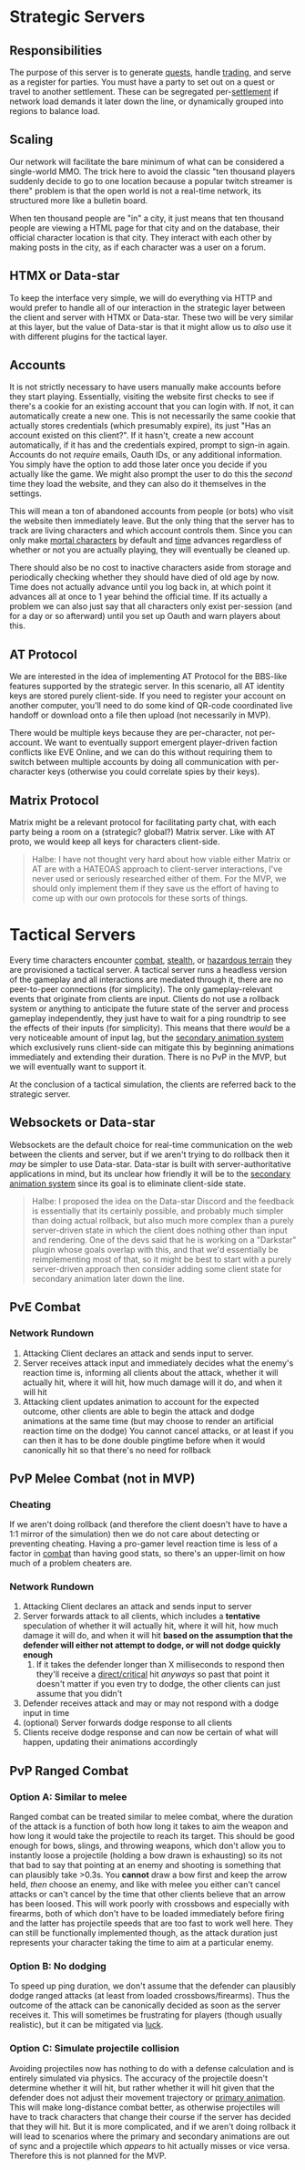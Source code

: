 # Strategic Servers
## Responsibilities
The purpose of this server is to generate [quests](Quests.md), handle [trading](Trade), and serve as a register for parties. You must have a party to set out on a quest or travel to another settlement. These can be segregated per-[settlement](Settlement.md) if network load demands it later down the line, or dynamically grouped into regions to balance load.
## Scaling
Our network will facilitate the bare minimum of what can be considered a single-world MMO. The trick here to avoid the classic "ten thousand players suddenly decide to go to one location because a popular twitch streamer is there" problem is that the open world is not a real-time network, its structured more like a bulletin board.

When ten thousand people are "in" a city, it just means that ten thousand people are viewing a HTML page for that city and on the database, their official character location is that city. They interact with each other by making posts in the city, as if each character was a user on a forum.
## HTMX or Data-star
To keep the interface very simple, we will do everything via HTTP and would prefer to handle all of our interaction in the strategic layer between the client and server with HTMX or Data-star. These two will be very similar at this layer, but the value of Data-star is that it might allow us to *also* use it with different plugins for the tactical layer.
## Accounts
It is not strictly necessary to have users manually make accounts before they start playing. Essentially, visiting the website first checks to see if there's a cookie for an existing account that you can login with. If not, it can automatically create a new one. This is not necessarily the same cookie that actually stores credentials (which presumably expire), its just "Has an account existed on this client?". If it hasn't, create a new account automatically, if it has and the credentials expired, prompt to sign-in again. Accounts do not *require* emails, Oauth IDs, or any additional information. You simply have the option to add those later once you decide if you actually like the game. We might also prompt the user to do this the *second* time they load the website, and they can also do it themselves in the settings.

This will mean a ton of abandoned accounts from people (or bots) who visit the website then immediately leave. But the only thing that the server has to track are living characters and which account controls them. Since you can only make [mortal characters](Character) by default and [time](Time) advances regardless of whether or not you are actually playing, they will eventually be cleaned up.

There should also be no cost to inactive characters aside from storage and periodically checking whether they should have died of old age by now. Time does not actually advance until you log back in, at which point it advances all at once to 1 year behind the official time. If its actually a problem we can also just say that all characters only exist per-session (and for a day or so afterward) until you set up Oauth and warn players about this.
## AT Protocol
We are interested in the idea of implementing AT Protocol for the BBS-like features supported by the strategic server. In this scenario, all AT identity keys are stored purely client-side. If you need to register your account on another computer, you'll need to do some kind of QR-code coordinated live handoff or download onto a file then upload (not necessarily in MVP).

There would be multiple keys because they are per-character, not per-account. We want to eventually support emergent player-driven faction conflicts like EVE Online, and we can do this without requiring them to switch between multiple accounts by doing all communication with per-character keys (otherwise you could correlate spies by their keys).
## Matrix Protocol
Matrix might be a relevant protocol for facilitating party chat, with each party being a room on a (strategic? global?) Matrix server. Like with AT proto, we would keep all keys for characters client-side.

> Halbe: I have not thought very hard about how viable either Matrix or AT are with a HATEOAS approach to client-server interactions, I've never used or seriously researched either of them. For the MVP, we should only implement them if they save us the effort of having to come up with our own protocols for these sorts of things.
# Tactical Servers
Every time characters encounter [combat](Combat.md), [stealth](Stealth.md), or [hazardous terrain](Terrain) they are provisioned a tactical server. A tactical server runs a headless version of the gameplay and all interactions are mediated through it, there are no peer-to-peer connections (for simplicity). The only gameplay-relevant events that originate from clients are input. Clients do not use a rollback system or anything to anticipate the future state of the server and process gameplay independently, they just have to wait for a ping roundtrip to see the effects of their inputs (for simplicity). This means that there *would* be a very noticeable amount of input lag, but the [secondary animation system](Animation) which exclusively runs client-side can mitigate this by beginning animations immediately and extending their duration. There is no PvP in the MVP, but we will eventually want to support it.

At the conclusion of a tactical simulation, the clients are referred back to the strategic server.
## Websockets or Data-star
Websockets are the default choice for real-time communication on the web between the clients and server, but if we aren't trying to do rollback then it *may* be simpler to use Data-star. Data-star is built with server-authoritative applications in mind, but its unclear how friendly it will be to the [secondary animation system](Animation) since its goal is to eliminate client-side state.

> Halbe: I proposed the idea on the Data-star Discord and the feedback is essentially that its certainly possible, and probably much simpler than doing actual rollback, but also much more complex than a purely server-driven state in which the client does nothing other than input and rendering. One of the devs said that he is working on a "Darkstar" plugin whose goals overlap with this, and that we'd essentially be reimplementing most of that, so it might be best to start with a purely server-driven approach then consider adding some client state for secondary animation later down the line.
## PvE Combat
### Network Rundown
1. Attacking Client declares an attack and sends input to server.
2. Server receives attack input and immediately decides what the enemy's reaction time is, informing all clients about the attack, whether it will actually hit, where it will hit, how much damage will it do, and when it will hit
3. Attacking client updates animation to account for the expected outcome, other clients are able to begin the attack and dodge animations at the same time (but may choose to render an artificial reaction time on the dodge)
You cannot cancel attacks, or at least if you can then it has to be done double pingtime before when it would canonically hit so that there's no need for rollback 
## PvP Melee Combat (not in MVP)
### Cheating
If we aren't doing rollback (and therefore the client doesn't have to have a 1:1 mirror of the simulation) then we do not care about detecting or preventing cheating. Having a pro-gamer level reaction time is less of a factor in [combat](Combat.md) than having good stats, so there's an upper-limit on how much of a problem cheaters are.
### Network Rundown
1. Attacking Client declares an attack and sends input to server
2. Server forwards attack to all clients, which includes a **tentative** speculation of whether it will actually hit, where it will hit, how much damage it will do, and when it will hit **based on the assumption that the defender will either not attempt to dodge, or will not dodge quickly enough**
	1. If it takes the defender longer than X milliseconds to respond then they'll receive a [direct/critical](Combat.md) hit *anyways* so past that point it doesn't matter if you even try to dodge, the other clients can just assume that you didn't
3. Defender receives attack and may or may not respond with a dodge input in time
4. (optional) Server forwards dodge response to all clients
5. Clients receive dodge response and can now be certain of what will happen, updating their animations accordingly
## PvP Ranged Combat
### Option A: Similar to melee
Ranged combat can be treated similar to melee combat, where the duration of the attack is a function of both how long it takes to aim the weapon and how long it would take the projectile to reach its target. This should be good enough for bows, slings, and throwing weapons, which don't allow you to instantly loose a projectile (holding a bow drawn is exhausting) so its not that bad to say that pointing at an enemy and shooting is something that can plausibly take >0.3s. You **cannot** draw a bow first and keep the arrow held, *then* choose an enemy, and like with melee you either can't cancel attacks or can't cancel by the time that other clients believe that an arrow has been loosed. This will work poorly with crossbows and especially with firearms, both of which don't have to be loaded immediately before firing and the latter has projectile speeds that are too fast to work well here. They can still be functionally implemented though, as the attack duration just represents your character taking the time to aim at a particular enemy.
### Option B: No dodging
To speed up ping duration, we don't assume that the defender can plausibly dodge ranged attacks (at least from loaded crossbows/firearms). Thus the outcome of the attack can be canonically decided as soon as the server receives it. This will sometimes be frustrating for players (though usually realistic), but it can be mitigated via [luck](Magic.md).
### Option C: Simulate projectile collision
Avoiding projectiles now has nothing to do with a defense calculation and is entirely simulated via physics. The accuracy of the projectile doesn't determine whether it will hit, but rather whether it will hit given that the defender does not adjust their movement trajectory or [primary animation](Animation). This will make long-distance combat better, as otherwise projectiles will have to track characters that change their course if the server has decided that they will hit. But it is more complicated, and if we aren't doing rollback it will lead to scenarios where the primary and secondary animations are out of sync and a projectile which *appears* to hit actually misses or vice versa. Therefore this is not planned for the MVP.